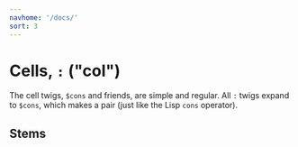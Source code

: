```yaml
---
navhome: '/docs/'
sort: 3
---
```


# Cells, `:` ("col")

The cell twigs, `$cons` and friends, are simple and regular. All `:` twigs
expand to `$cons`, which makes a pair (just like the Lisp `cons` operator).

## Stems

<list dataPreview="true" className="runes"></list>
